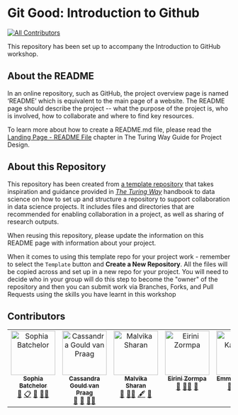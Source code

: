 # Git Good: Introduction to Github
<!-- ALL-CONTRIBUTORS-BADGE:START - Do not remove or modify this section -->
[![All Contributors](https://img.shields.io/badge/all_contributors-7-orange.svg?style=flat-square)](#contributors-)
<!-- ALL-CONTRIBUTORS-BADGE:END -->

This repository has been set up to accompany the Introduction to GitHub workshop. 


## About the README

In an online repository, such as GitHub, the project overview page is named ‘README’ which is equivalent to the main page of a website.
The README page should describe the project -- what the purpose of the project is, who is involved, how to collaborate and where to find key resources.

To learn more about how to create a README.md file, please read the [Landing Page - README File](https://the-turing-way.netlify.app/project-design/project-repo/project-repo-readme.html) chapter in The Turing Way Guide for Project Design.


## About this Repository

This repository has been created from [a template repository](https://github.com/alan-turing-institute/reproducible-project-template) that takes inspiration and guidance provided in *[The Turing Way](https://the-turing-way.netlify.app/welcome)* handbook to data science on how to set up and structure a repository to support collaboration in data science projects. It includes files and directories that are recommended for enabling collaboration in a project, as well as sharing of research outputs. 

When reusing this repository, please update the information on this README page with information about your project. 

When it comes to using this template repo for your project work - remember to select the `Template` button and **Create a New Repository**. All the files will be copied across and set up in a new repo for your project. You will need to decide who in your group will do this step to become the "owner" of the repository and then you can submit work via Branches, Forks, and Pull Requests using the skills you have learnt in this workshop


## Contributors

<!-- ALL-CONTRIBUTORS-LIST:START - Do not remove or modify this section -->
<!-- prettier-ignore-start -->
<!-- markdownlint-disable -->
<table>
  <tbody>
    <tr>
      <td align="center" valign="top" width="14.28%"><a href="http://www.brainonsilicon.com"><img src="https://avatars.githubusercontent.com/u/42813259?v=4?s=100" width="100px;" alt="Sophia Batchelor"/><br /><sub><b>Sophia Batchelor</b></sub></a><br /><a href="https://github.com/alan-turing-institute/github-introduction/commits?author=BrainonSilicon" title="Documentation">📖</a> <a href="#eventOrganizing-BrainonSilicon" title="Event Organizing">📋</a> <a href="#talk-BrainonSilicon" title="Talks">📢</a> <a href="#mentoring-BrainonSilicon" title="Mentoring">🧑‍🏫</a></td>
      <td align="center" valign="top" width="14.28%"><a href="https://www.turing.ac.uk/research/harnessing-power-digital-twins/turing-research-and-innovation-cluster-digital-twins"><img src="https://avatars.githubusercontent.com/u/43407869?v=4?s=100" width="100px;" alt="Cassandra Gould van Praag"/><br /><sub><b>Cassandra Gould van Praag</b></sub></a><br /><a href="https://github.com/alan-turing-institute/github-introduction/commits?author=cassgvp" title="Documentation">📖</a> <a href="#talk-cassgvp" title="Talks">📢</a> <a href="#mentoring-cassgvp" title="Mentoring">🧑‍🏫</a></td>
      <td align="center" valign="top" width="14.28%"><a href="http://malvikasharan.github.io/"><img src="https://avatars.githubusercontent.com/u/5370471?v=4?s=100" width="100px;" alt="Malvika Sharan"/><br /><sub><b>Malvika Sharan</b></sub></a><br /><a href="https://github.com/alan-turing-institute/github-introduction/pulls?q=is%3Apr+reviewed-by%3Amalvikasharan" title="Reviewed Pull Requests">👀</a> <a href="#mentoring-malvikasharan" title="Mentoring">🧑‍🏫</a> <a href="#content-malvikasharan" title="Content">🖋</a> <a href="#tool-malvikasharan" title="Tools">🔧</a></td>
      <td align="center" valign="top" width="14.28%"><a href="https://github.com/eirini-zormpa"><img src="https://avatars.githubusercontent.com/u/30151074?v=4?s=100" width="100px;" alt="Eirini Zormpa"/><br /><sub><b>Eirini Zormpa</b></sub></a><br /><a href="https://github.com/alan-turing-institute/github-introduction/commits?author=eirini-zormpa" title="Documentation">📖</a> <a href="#mentoring-eirini-zormpa" title="Mentoring">🧑‍🏫</a> <a href="https://github.com/alan-turing-institute/github-introduction/pulls?q=is%3Apr+reviewed-by%3Aeirini-zormpa" title="Reviewed Pull Requests">👀</a></td>
      <td align="center" valign="top" width="14.28%"><a href="https://github.com/EKaroune"><img src="https://avatars.githubusercontent.com/u/58147174?v=4?s=100" width="100px;" alt="Emma Karoune"/><br /><sub><b>Emma Karoune</b></sub></a><br /><a href="#talk-EKaroune" title="Talks">📢</a> <a href="https://github.com/alan-turing-institute/github-introduction/pulls?q=is%3Apr+reviewed-by%3AEKaroune" title="Reviewed Pull Requests">👀</a> <a href="#mentoring-EKaroune" title="Mentoring">🧑‍🏫</a></td>
      <td align="center" valign="top" width="14.28%"><a href="https://github.com/GabinWK"><img src="https://avatars.githubusercontent.com/u/104582708?v=4?s=100" width="100px;" alt="GabinWK"/><br /><sub><b>GabinWK</b></sub></a><br /><a href="#talk-GabinWK" title="Talks">📢</a> <a href="#mentoring-GabinWK" title="Mentoring">🧑‍🏫</a> <a href="https://github.com/alan-turing-institute/github-introduction/pulls?q=is%3Apr+reviewed-by%3AGabinWK" title="Reviewed Pull Requests">👀</a></td>
      <td align="center" valign="top" width="14.28%"><a href="http://www.aleesteele.com"><img src="https://avatars.githubusercontent.com/u/18509789?v=4?s=100" width="100px;" alt="Anne Lee Steele"/><br /><sub><b>Anne Lee Steele</b></sub></a><br /><a href="#talk-aleesteele" title="Talks">📢</a> <a href="#mentoring-aleesteele" title="Mentoring">🧑‍🏫</a> <a href="https://github.com/alan-turing-institute/github-introduction/pulls?q=is%3Apr+reviewed-by%3Aaleesteele" title="Reviewed Pull Requests">👀</a></td>
    </tr>
  </tbody>
</table>

<!-- markdownlint-restore -->
<!-- prettier-ignore-end -->

<!-- ALL-CONTRIBUTORS-LIST:END -->
<!-- prettier-ignore-start -->
<!-- markdownlint-disable -->

<!-- markdownlint-restore -->
<!-- prettier-ignore-end -->

<!-- ALL-CONTRIBUTORS-LIST:END -->
